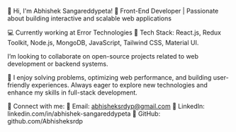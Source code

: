 👋 Hi, I'm Abhishek Sangareddypeta!
🚀 Front-End Developer | Passionate about building interactive and scalable web applications

💻 Currently working at Error Technologies 
🔧 Tech Stack: React.js, Redux Toolkit, Node.js, MongoDB, JavaScript, Tailwind CSS, Material UI.

 I’m looking to collaborate on open-source projects related to web development or backend systems.

🎯 I enjoy solving problems, optimizing web performance, and building user-friendly experiences. Always eager to explore new technologies and enhance my skills in full-stack development.

🔗 Connect with me:
📧 Email: abhisheksrdyp@gmail.com
🔗 LinkedIn: linkedin.com/in/abhishek-sangareddypeta
📂 GitHub: github.com/Abhisheksrdp


